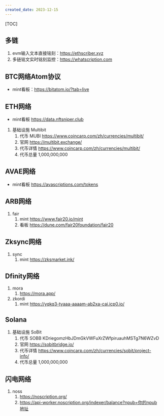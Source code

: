 ```yaml
---
created_date: 2023-12-15
---
```


[TOC]

## 多链

1. evm输入文本直接铭刻：https://ethscriber.xyz
2. 多链铭文实时铭刻监控：https://whatscription.com

## BTC网络Atom协议

- mint看板：https://bitatom.io/?tab=live

## ETH网络

- mint看板 https://data.nftsniper.club

1. 基础设施 Multibit
   1. 代币 MUBI https://www.coincarp.com/zh/currencies/multibit/
   2. 官网 https://multibit.exchange/
   3. 代币详情 https://www.coincarp.com/zh/currencies/multibit/
   4. 代币总量 1,000,000,000

## AVAE网络

- mint看板 https://avascriptions.com/tokens

## ARB网络

1. fair
   1. mint https://www.fair20.io/mint
   2. 看板 https://dune.com/fair20foundation/fair20

## Zksync网络

1. sync
   1. mint https://zksmarket.ink/

## Dfinity网络

1. mora
   1. https://mora.app/
2. zkordi
   1. mint https://yqkq3-tyaaa-aaaam-ab2xa-cai.icp0.io/

## Solana

1. 基础设施 SoBit
   1. 代币 SOBB KDriegomzHbJDmGkVWFuXrZWfpiruauhMSTg7N6WZvD
   2. 官网 https://sobitbridge.io/
   3. 代币详情 https://www.coincarp.com/zh/currencies/sobit/project-info/
   4. 代币总量 1,000,000,000

## 闪电网络

1. noss
   1. https://noscription.org/
   2. https://api-worker.noscription.org/indexer/balance?npub=你的npub地址
